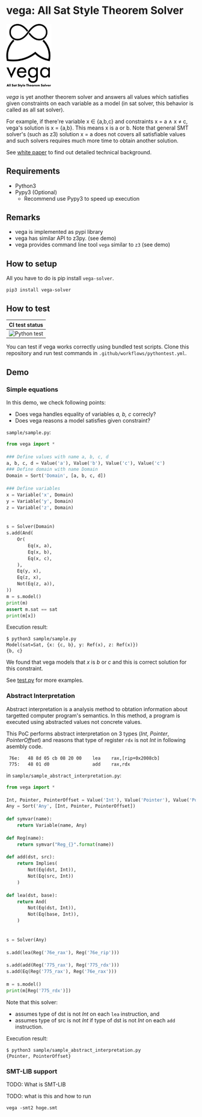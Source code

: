 vega: All Sat Style Theorem Solver
====


<img src="./vega_logo_with_letter_LOGO_PORTRAIT.png" width="120pt"/>

*vega* is yet another theorem solver and answers all values which satisfies given constraints on each variable as a model (in sat solver, this behavior is called as all sat solver).

For example, if there're variable x ∈ {a,b,c} and constraints x = a ∧ x ≠ c, vega's solution is x = {a,b}. This means x is a or b. Note that general SMT solver's (such as z3) solution x = a does not covers all satisfiable values and such solvers requires much more time to obtain another solution.

See [white paper](./White-Paper-of-vega.pdf) to find out detailed technical background.


Requirements
----
* Python3
* Pypy3 (Optional)
    * Recommend use Pypy3 to speed up execution


Remarks
----
* vega is implemented as pypi library 
* vega has similar API to z3py. (see demo)
* vega provides command line tool `vega` similar to `z3` (see demo)


How to setup
----
All you have to do is pip install `vega-solver`.

```shell
pip3 install vega-solver
```


How to test
----
|CI test status|
|:-:|
|![Python test](https://github.com/K-atc/vega-solver/workflows/Python%20test/badge.svg)|

You can test if vega works correctly using bundled test scripts. 
Clone this repository and run test commands in `.github/workflows/pythontest.yml`.


Demo
----
### Simple equations
In this demo, we check following points:

* Does vega handles equality of variables *a, b, c* correcly?
* Does vega reasons a model satisfies given constraint?

`sample/sample.py`:

```python
from vega import *

### Define values with name a, b, c, d
a, b, c, d = Value('a'), Value('b'), Value('c'), Value('c')
### Define domain with name Domain
Domain = Sort('Domain', [a, b, c, d])

### Define variables
x = Variable('x', Domain)
y = Variable('y', Domain)
z = Variable('z', Domain)


s = Solver(Domain)
s.add(And(
    Or(
        Eq(x, a),
        Eq(x, b),
        Eq(x, c),
    ),
    Eq(y, x),
    Eq(z, x),
    Not(Eq(z, a)),
))
m = s.model()
print(m)
assert m.sat == sat
print(m[x])
```

Execution result:

```
$ python3 sample/sample.py 
Model(sat=Sat, {x: {c, b}, y: Ref(x), z: Ref(x)})
{b, c}
```

We found that vega models that *x* is *b* or *c* and this is correct solution for this constraint.

See [test.py](../tests/test.py) for more examples.

### Abstract Interpretation
Abstract interpretation is a analysis method to obtation information about targetted computer program's semantics.
In this method, a program is executed using abstracted values not concrete values. 

This PoC performs abstract interpretation on 3 types (*Int*, *Pointer*, *PointerOffset*) and reasons that type of register `rdx` is not *Int* in following asembly code.

```assembly
 76e:	48 8d 05 cb 08 20 00 	lea    rax,[rip+0x2008cb]
 775:	48 01 d0             	add    rax,rdx
```

in `sample/sample_abstract_interpretation.py`:

```python
from vega import *

Int, Pointer, PointerOffset = Value('Int'), Value('Pointer'), Value('PointerOffset')
Any = Sort('Any', [Int, Pointer, PointerOffset])

def symvar(name):
    return Variable(name, Any)

def Reg(name):
    return symvar("Reg_{}".format(name))

def add(dst, src):
    return Implies(
        Not(Eq(dst, Int)),
        Not(Eq(src, Int))
    )

def lea(dst, base):
    return And(
        Not(Eq(dst, Int)),
        Not(Eq(base, Int)),
    )


s = Solver(Any)

s.add(lea(Reg('76e_rax'), Reg('76e_rip')))

s.add(add(Reg('775_rax'), Reg('775_rdx')))
s.add(Eq(Reg('775_rax'), Reg('76e_rax')))

m = s.model()
print(m[Reg('775_rdx')])
```

Note that this solver:

* assumes type of dst is not *Int* on each `lea` instruction, and
* assumes type of src is not *Int* if type of dst is not *Int* on each `add` instruction.

Execution result:

```
$ python3 sample/sample_abstract_interpretation.py 
{Pointer, PointerOffset}
```

### SMT-LIB support
TODO: What is SMT-LIB

TODO: what is this and how to run

```
vega -smt2 hoge.smt
```